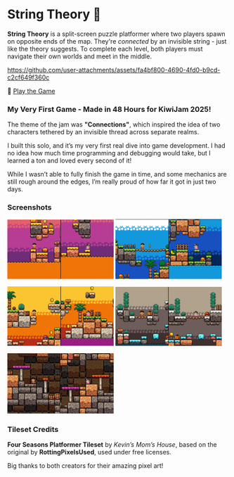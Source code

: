 # String Theory 🧬

**String Theory** is a split-screen puzzle platformer where two players spawn on opposite ends of the map. They're *connected* by an invisible string - just like the theory suggests. To complete each level, both players must navigate their own worlds and meet in the middle.



https://github.com/user-attachments/assets/fa4bf800-4690-4fd0-b9cd-c2cf649f360c



🔗 [Play the Game](https://unix2dos.itch.io/string-theory)

### My Very First Game - Made in 48 Hours for KiwiJam 2025!

The theme of the jam was **"Connections"**, which inspired the idea of two characters tethered by an invisible thread across separate realms.

I built this solo, and it’s my very first real dive into game development. I had no idea how much time programming and debugging would take, but I learned a ton and loved every second of it! 

While I wasn’t able to fully finish the game in time, and some mechanics are still rough around the edges, I’m really proud of how far it got in just two days.


### Screenshots

<p float="left">
  <img src="./readme-images/CoverImage1.png" width="48%" />
  <img src="./readme-images/Level2.png" width="48%" />  
</p>
<p float="left">
  <img src="./readme-images/Level3.png" width="48%" />
  <img src="./readme-images/Level4.png" width="48%" />
</p>
<p float="left">
  <img src="./readme-images/Level5.png" width="48%" />
</p>


### Tileset Credits

**Four Seasons Platformer Tileset** by *Kevin’s Mom’s House*, based on the original by **RottingPixelsUsed**, used under free licenses.

Big thanks to both creators for their amazing pixel art!
